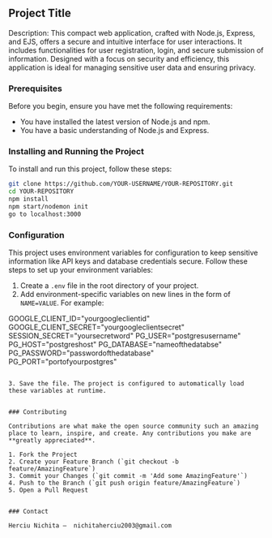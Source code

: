 
## Project Title

Description:
This compact web application, crafted with Node.js, Express, and EJS, offers a secure and intuitive interface for user interactions.
It includes functionalities for user registration, login, and secure submission of information. Designed with a focus on security and efficiency, this application is ideal for managing sensitive user data and ensuring privacy.

### Prerequisites

Before you begin, ensure you have met the following requirements:
* You have installed the latest version of Node.js and npm.
* You have a basic understanding of Node.js and Express.

### Installing and Running the Project

To install and run this project, follow these steps:

```bash
git clone https://github.com/YOUR-USERNAME/YOUR-REPOSITORY.git
cd YOUR-REPOSITORY
npm install
npm start/nodemon init
go to localhost:3000
```

### Configuration

This project uses environment variables for configuration to keep sensitive information like API keys and database credentials secure. Follow these steps to set up your environment variables:

1. Create a `.env` file in the root directory of your project.
2. Add environment-specific variables on new lines in the form of `NAME=VALUE`. For example:


GOOGLE_CLIENT_ID="yourgoogleclientid"
GOOGLE_CLIENT_SECRET="yourgoogleclientsecret"
SESSION_SECRET="yoursecretword"
PG_USER="postgresusername"
PG_HOST="postgreshost"
PG_DATABASE="nameofthedatabse"
PG_PASSWORD="passwordofthedatabase"
PG_PORT="portofyourpostgres"
```

3. Save the file. The project is configured to automatically load these variables at runtime.


### Contributing

Contributions are what make the open source community such an amazing place to learn, inspire, and create. Any contributions you make are **greatly appreciated**.

1. Fork the Project
2. Create your Feature Branch (`git checkout -b feature/AmazingFeature`)
3. Commit your Changes (`git commit -m 'Add some AmazingFeature'`)
4. Push to the Branch (`git push origin feature/AmazingFeature`)
5. Open a Pull Request


### Contact

Herciu Nichita –  nichitaherciu2003@gmail.com


